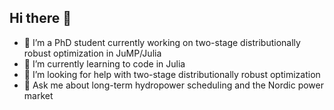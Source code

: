 ## Hi there 👋

- 🔭 I’m a PhD student currently working on two-stage distributionally robust optimization in JuMP/Julia
- 🌱 I’m currently learning to code in Julia
- 🤔 I’m looking for help with two-stage distributionally robust optimization
- 💬 Ask me about long-term hydropower scheduling and the Nordic power market
